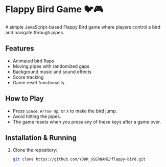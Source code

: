 # Flappy Bird Game 🐦🎮

A simple JavaScript-based Flappy Bird game where players control a bird and navigate through pipes.

## Features
- Animated bird flaps
- Moving pipes with randomized gaps
- Background music and sound effects
- Score tracking
- Game reset functionality

## How to Play
- Press `Space`, `Arrow Up`, or `X` to make the bird jump.
- Avoid hitting the pipes.
- The game resets when you press any of these keys after a game over.

## Installation & Running
1. Clone the repository:
   ```sh
   git clone https://github.com/YOUR_USERNAME/flappy-bird.git
